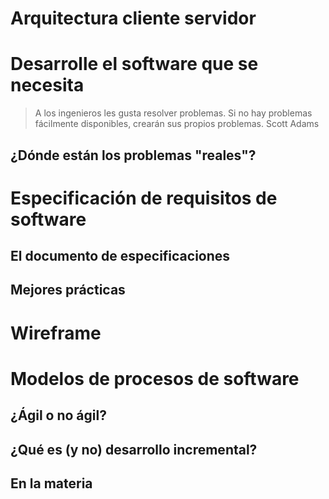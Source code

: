 # Arquitectura cliente servidor

# Desarrolle el software que se necesita

> A los ingenieros les gusta resolver problemas. Si no hay problemas fácilmente disponibles, crearán sus propios problemas. Scott Adams

## ¿Dónde están los problemas "reales"?

# Especificación de requisitos de software

## El documento de especificaciones

## Mejores prácticas

# Wireframe

# Modelos de procesos de software

## ¿Ágil o no ágil?

## ¿Qué es (y no) desarrollo incremental?

## En la materia

